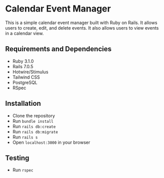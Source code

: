 # Calendar Event Manager
This is a simple calendar event manager built with Ruby on Rails. It allows users to create, edit, and delete events. It also allows users to view events in a calendar view.

## Requirements and Dependencies
- Ruby 3.1.0
- Rails 7.0.5
- Hotwire/Stimulus
- Tailwind CSS
- PostgreSQL
- RSpec

## Installation
- Clone the repository
- Run `bundle install`
- Run `rails db:create`
- Run `rails db:migrate`
- Run `rails s`
- Open `localhost:3000` in your browser

## Testing
- Run `rspec`
